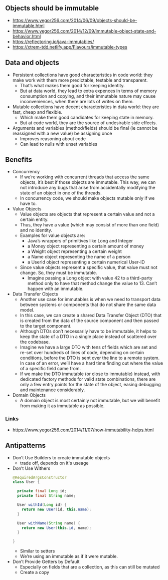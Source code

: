## Objects should be immutable

- https://www.yegor256.com/2014/06/09/objects-should-be-immutable.html
- https://www.yegor256.com/2014/12/09/immutable-object-state-and-behavior.html
- https://reflectoring.io/java-immutables/
- https://xtrem-tdd.netlify.app/Flavours/immutable-types

## Data and objects

- Persistent collections have good characteristics in code world: they make work with them more predictable, testable and transparent.
  - That’s what makes them good for keeping identity.
  - But at data world, they lead to extra expences in terms of memory consumption and copying, and their immutable nature may cause inconveniences, when there are lots of writes on them.
- Mutable collections have decent characteristics in data world: they are fast, cheap and flexible.
  - Which make them good candidates for keeping state in memory.
  - But at code world, they are the source of undesirable side effects.
- Arguments and variables (method/fields) should be final (ie cannot be reassigned with a new value) be assigning once
  - Improves reasoning about code
  - Can lead to nulls with unset variables

## Benefits

- Concurrency
  - If we’re working with concurrent threads that access the same objects, it’s best if those objects are immutable. This way, we can not introduce any bugs that arise from accidentally modifying the state of an object in one of the threads.
  - In concurrency code, we should make objects mutable only if we have to.
- Value Objects
  - Value objects are objects that represent a certain value and not a certain entity.
  - Thus, they have a value (which may consist of more than one field) and no identity.
  - Examples for value objects are:
    - Java’s wrappers of primitives like Long and Integer
    - a Money object representing a certain amount of money
    - a Weight object representing a certain weight
    - a Name object representing the name of a person
    - a UserId object representing a certain numerical User-ID
  - Since value objects represent a specific value, that value must not change. So, they must be immutable.
    - Imagine passing a Long object with value 42 to a third-party method only to have that method change the value to 13. Can’t happen with an immutable.
- Data Transfer Objects
  - Another use case for immutables is when we need to transport data between systems or components that do not share the same data model.
  - In this case, we can create a shared Data Transfer Object (DTO) that is created from the data of the source component and then passed to the target component.
  - Although DTOs don’t necessarily have to be immutable, it helps to keep the state of a DTO in a single place instead of scattered over the codebase.
  - Imagine we have a large DTO with tens of fields which are set and re-set over hundreds of lines of code, depending on certain conditions, before the DTO is sent over the line to a remote system. In case of an error, we’ll have a hard time finding out where the value of a specific field came from.
  - If we make the DTO immutable (or close to immutable) instead, with dedicated factory methods for valid state combinations, there are only a few entry points for the state of the object, easing debugging and maintenance considerably.
- Domain Objects
  - A domain object is most certainly not immutable, but we will benefit from making it as immutable as possible.


### Links

- https://www.yegor256.com/2014/11/07/how-immutability-helps.html

## Antipatterns

- Don’t Use Builders to create immutable objects
  - trade off, depends on it's useage
- Don’t Use Withers
  ```java
  @RequiredArgsConstructor
  class User {

    private final Long id;
    private final String name;

    User withId(Long id) {
      return new User(id, this.name);
    }

    User withName(String name) {
      return new User(this.id, name);
    }

  }
  ```
  - Similar to setters
  - We’re using an immutable as if it were mutable.
- Don’t Provide Getters by Default
  - Especially on fields that are a collection, as this can still be mutated
  - Create a copy
